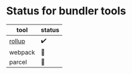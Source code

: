 # Status for bundler tools

|tool|status|
|----|------|
|[rollup](/rollup)|✔️|
|webpack|👷|
|parcel|👷|